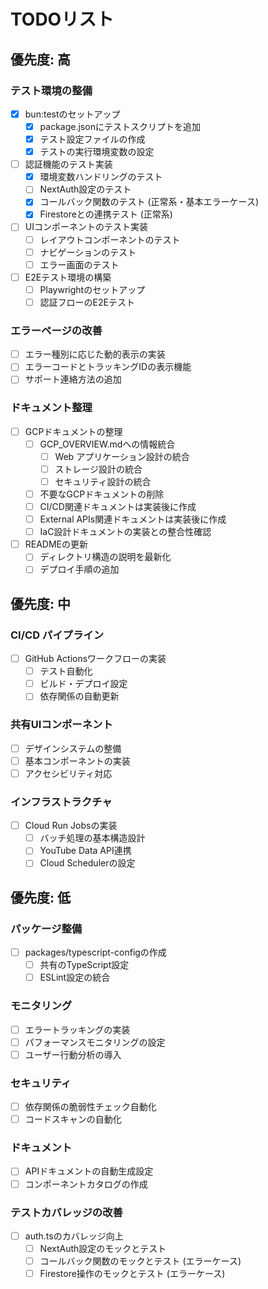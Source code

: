 # TODOリスト

## 優先度: 高

### テスト環境の整備

- [x] bun:testのセットアップ
  - [x] package.jsonにテストスクリプトを追加
  - [x] テスト設定ファイルの作成
  - [x] テストの実行環境変数の設定
- [ ] 認証機能のテスト実装
  - [x] 環境変数ハンドリングのテスト
  - [ ] NextAuth設定のテスト
  - [x] コールバック関数のテスト (正常系・基本エラーケース)
  - [x] Firestoreとの連携テスト (正常系)
- [ ] UIコンポーネントのテスト実装
  - [ ] レイアウトコンポーネントのテスト
  - [ ] ナビゲーションのテスト
  - [ ] エラー画面のテスト
- [ ] E2Eテスト環境の構築
  - [ ] Playwrightのセットアップ
  - [ ] 認証フローのE2Eテスト

### エラーページの改善

- [ ] エラー種別に応じた動的表示の実装
- [ ] エラーコードとトラッキングIDの表示機能
- [ ] サポート連絡方法の追加

### ドキュメント整理

- [ ] GCPドキュメントの整理
  - [ ] GCP_OVERVIEW.mdへの情報統合
    - [ ] Web アプリケーション設計の統合
    - [ ] ストレージ設計の統合
    - [ ] セキュリティ設計の統合
  - [ ] 不要なGCPドキュメントの削除
  - [ ] CI/CD関連ドキュメントは実装後に作成
  - [ ] External APIs関連ドキュメントは実装後に作成
  - [ ] IaC設計ドキュメントの実装との整合性確認
- [ ] READMEの更新
  - [ ] ディレクトリ構造の説明を最新化
  - [ ] デプロイ手順の追加

## 優先度: 中

### CI/CD パイプライン

- [ ] GitHub Actionsワークフローの実装
  - [ ] テスト自動化
  - [ ] ビルド・デプロイ設定
  - [ ] 依存関係の自動更新

### 共有UIコンポーネント

- [ ] デザインシステムの整備
- [ ] 基本コンポーネントの実装
- [ ] アクセシビリティ対応

### インフラストラクチャ

- [ ] Cloud Run Jobsの実装
  - [ ] バッチ処理の基本構造設計
  - [ ] YouTube Data API連携
  - [ ] Cloud Schedulerの設定

## 優先度: 低

### パッケージ整備

- [ ] packages/typescript-configの作成
  - [ ] 共有のTypeScript設定
  - [ ] ESLint設定の統合

### モニタリング

- [ ] エラートラッキングの実装
- [ ] パフォーマンスモニタリングの設定
- [ ] ユーザー行動分析の導入

### セキュリティ

- [ ] 依存関係の脆弱性チェック自動化
- [ ] コードスキャンの自動化

### ドキュメント

- [ ] APIドキュメントの自動生成設定
- [ ] コンポーネントカタログの作成

### テストカバレッジの改善

- [ ] auth.tsのカバレッジ向上
  - [ ] NextAuth設定のモックとテスト
  - [ ] コールバック関数のモックとテスト (エラーケース)
  - [ ] Firestore操作のモックとテスト (エラーケース)
